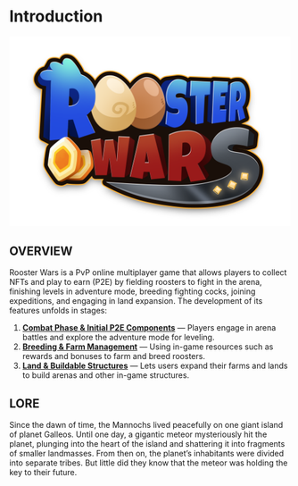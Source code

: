 # **Introduction**

<!-- Logo Banner -->
<img src="images/rw-logo.png" alt="logo" class="logo-banner">

## **OVERVIEW**

Rooster Wars is a PvP online multiplayer game that allows players to collect NFTs and play to earn (P2E) by fielding roosters to fight in the arena, finishing levels in adventure mode, breeding fighting cocks, joining expeditions, and engaging in land expansion. The development of its features unfolds in stages:

1. **[Combat Phase & Initial P2E Components](gameplay/phase1/gameplay.md)** — Players engage in arena battles and explore the adventure mode for leveling.
2. **[Breeding & Farm Management](gameplay/phase2/breeding.md)** — Using in-game resources such as rewards and bonuses to farm and breed roosters.
3. **[Land & Buildable Structures](gameplay/phase3/land-and-buildables.md)** — Lets users expand their farms and lands to build arenas and other in-game structures.

## **LORE**

Since the dawn of time, the Mannochs lived peacefully on one giant island of planet Galleos. Until one day, a gigantic meteor mysteriously hit the planet, plunging into the heart of the island and shattering it into fragments of smaller landmasses. From then on, the planet’s inhabitants were divided into separate tribes. But little did they know that the meteor was holding the key to their future.
